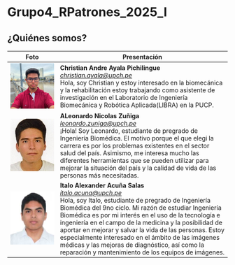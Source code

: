 # Grupo4_RPatrones_2025_I

## ¿Quiénes somos?
| Foto | Presentación | 
|----------|----------|
| ![Christian Andre Ayala Pichilingue](fotos/christian.jpeg)     | **Christian Andre Ayala Pichilingue** <br>*christian.ayala@upch.pe* <br>Hola, soy Christian y estoy interesado en la biomecánica y la rehabilitación estoy trabajando como asistente de investigación en el Laboratorio de Ingeniería Biomecánica y Robótica Aplicada(LIBRA) en la PUCP.  |
| ![Leonardo Nicolas Zuñiga](fotos/leonardo.jpeg)     | **ALeonardo Nicolas Zuñiga** <br>*leonardo.zuniga@upch.pe* <br>¡Hola! Soy Leonardo, estudiante de pregrado de Ingeniería Biomédica. El motivo porque el que elegi la carrera es por los problemas existentes en el sector salud del país. Asimismo, me interesa mucho las diferentes herramientas que se pueden utilizar para mejorar la situación del país y la calidad de vida de las personas más necesitadas.  |
| ![Italo Alexander Acuña Salas](fotos/italo.jpeg)     | **Italo Alexander Acuña Salas** <br>*italo.acuna@upch.pe* <br>Hola, soy Italo, estudiante de pregrado de Ingeniería Biomédica del 9no ciclo. Mi razón de estudiar Ingeniería Biomédica es por mi interés en el uso de la tecnología e ingeniería en el campo de la medicina y la posibilidad de aportar en mejorar y salvar la vida de las personas. Estoy especialmente interesado en el ámbito de las imágenes médicas y las mejoras de diagnóstico, así como la reparación y mantenimiento de los equipos de imágenes.|
